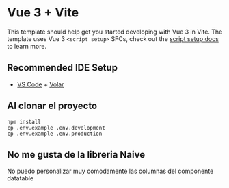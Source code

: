# Vue 3 + Vite

This template should help get you started developing with Vue 3 in Vite. The template uses Vue 3 `<script setup>` SFCs, check out the [script setup docs](https://v3.vuejs.org/api/sfc-script-setup.html#sfc-script-setup) to learn more.

## Recommended IDE Setup

- [VS Code](https://code.visualstudio.com/) + [Volar](https://marketplace.visualstudio.com/items?itemName=Vue.volar)


## Al clonar el proyecto
```
npm install
cp .env.example .env.development
cp .env.example .env.production
```

## No me gusta de la libreria Naive

No puedo personalizar muy comodamente las columnas del componente datatable

